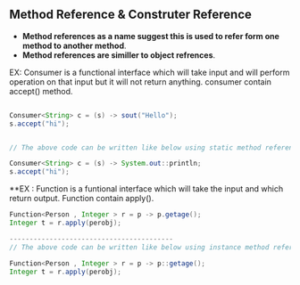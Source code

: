 ## Method Reference & Construter Reference 

- **Method references as a name suggest this is used to refer form one method to another method**.
- **Method references are similler to object refrences**. 

EX:  Consumer is a functional interface which will take input and will perform operation on that input but it will not return anything. consumer contain accept() method.


``````java

Consumer<String> c = (s) -> sout("Hello");
s.accept("hi");


// The above code can be written like below using static method reference 

Consumer<String> c = (s) -> System.out::println;
s.accept("hi");

```````````

**EX : Function is a funtional interface which will take the input and which return output. Function contain apply(). 

``````java
Function<Person , Integer > r = p -> p.getage();
Integer t = r.apply(perobj);

-----------------------------------------
// The above code can be written like below using instance method reference

Function<Person , Integer > r = p -> p::getage();
Integer t = r.apply(perobj);

````````









